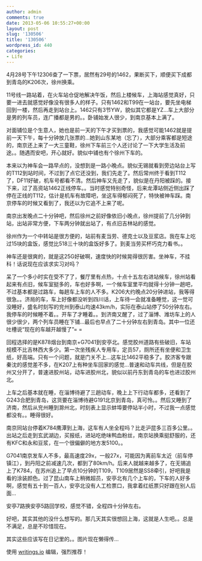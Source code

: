 ```yaml
---
author: admin
comments: true
date: 2013-05-06 10:55:27+00:00
layout: post
slug: '130506'
title: '130506'
wordpress_id: 440
categories:
- Life
---
```


4月28号下午12306查了一下票，居然有29号的1462，果断买下，顺便买下成都到青岛的K206次，徐州换乘。

11号线一路站着，在火车站仓促地解决午饭，然后上楼候车，上海站感觉真好，只要一进去就感觉好像没有很多人的样子。只有1462和T99在一站台，要先坐电梯回到一楼，然后再走到站台上。1462只有3节YW，貌似其它都是YZ...车上大部分是男的列车员，连广播都是男的。。卧铺始发人很少，到南京基本上满了。

对面铺位是个生意人，她也是前一天的下午才买到票的，我感觉可能1462就是提前一天下午，每十分钟放几张票的...她到山东某地（忘了），大部分乘客都是短途的，南京还上来了一大三童鞋，徐州下车前三个人还讨论了一下大学生活及前途。。随遇而安吧，开心就好。貌似中铺也有个徐州下车的。

本来以为神车会一路早点的，没想到是一路小晚点。貌似无锡就看到旁边站台上写的T112到站时间，不过到了点它还没到，我们先走了。然后常州终于看到T112了，DF11好破，机车号都看不清。然后神车又先走了，貌似是在丹阳被踩的。接下来，过了高资站1462正线停车。。当时感觉特别奇怪，后来龙潭站侧近侧出踩了停在正线的T112，估计是机车有故障吧，坐这车得郁闷死了，特快被神车踩。南京停车的时候又看到了，我还以为它追不上来了呢。

南京出发晚点二十分钟吧，然后徐州之前好像依旧小晚点，徐州提前了几分钟到站，出站非常方便，下车两分钟就出站了，有点旧吉林站的感觉。

徐州作为一个中转站是很方便的，站前有麦当劳、德克士以及豆浆店。我在车上吃过15块的盒饭，感觉比518三十块的盒饭好多了。到麦当劳买杯巧克力看书。。

神车还是很爽的，就是这25G好破啊，速度快的时候晃得很厉害。坐神车，不挂科！话说现在应该求实习对吗？

呆了一个多小时实在受不了了，餐厅里有点热，十点十五左右进站候车，徐州站看起来有点旧，候车室挺多的，车也好多啊，一个候车室里平均就得十分钟一趟吧，不过基本都是过路车，每趟车上车的人不多。K206大约晚点20分钟进站，我等得很急。。济局的车，车上好像都没听到四川话，上车待一会就准备睡觉，这一觉可没睡好，盛名时刻写的兖州到泰山均速43km/h，实际在泰山站停了50分钟左右。我停车的时候睡不着。。开车了才睡着。。到济南又醒了，过了淄博、潍坊车上的人很少很少，两个列车员睡在下铺...最后也早点了二十分钟左右到青岛。其中一位还吐槽说“现在的车越开越慢了”= =

回程选择的是K878烟台到南京+G7041到安亭北。感觉胶州道路有些破旧，车站规模不比吉林西大多少。第一次坐残疾人专用车，定员57，厕所还有坐便和卫生纸，好高端。只有一个问题，就是门关不上...这车比1462平稳多了。胶济客专跟秦沈的感觉差不多，在K207上有种坐车回家的感觉...普速和动车共线，但是在胶州又分开了，普速进胶州站，动车进胶州北，貌似以前丹东到青岛的车也进过胶州北。

上车之后基本就在睡，在淄博待避了三趟动车，晚上上下行动车都多，还看到了G243合肥到青岛，这货要在淄博待避G191北京到青岛，真可怜。。然后又睡到了济南，然后从兖州睡到滁州北，时刻表上显示蚌埠要停站半小时，不过我一点感觉都没有。。睡得很好。

南京同站台停着K784鹰潭到上海，这车有人坐全程吗？比走沪昆多三百多公里。。出站之后走到玄武湖边，买报纸，进站吃绝味鸭血粉丝，南京站换乘挺舒服的，还有KFC和永和豆浆，在一个很偏僻的地方发5100。。

G7041南京发车人不多，最高速度29x，一般27x，可能因为离前车太近（前车停镇江），到丹阳之前减速几次，都到了80km/h。后来人就越来越多了，在无锡追上了K784，在苏州追上了早点10分钟的T109，T109居然是SS8牵引，好吧我是看的涂装颜色。过了昆山南车上稍微超员，安亭北有几个上车的，下车的人好多啊，感觉有五十到一百人，安亭北没有人工检票口，我拿着红纸票只好跟在别人后面...

安亭7路换安亭5路回学校，感觉不错，全程四十分钟左右。

好吧，其实其他的没什么想写的。那几天其实很想回上海，这就是人生吧。。总是不满足，总是不珍惜现在。

其实这些应该写在日记里的。。图片现在懒得传...

使用 [writings.io](http://writings.io) 编辑，强烈推荐！

